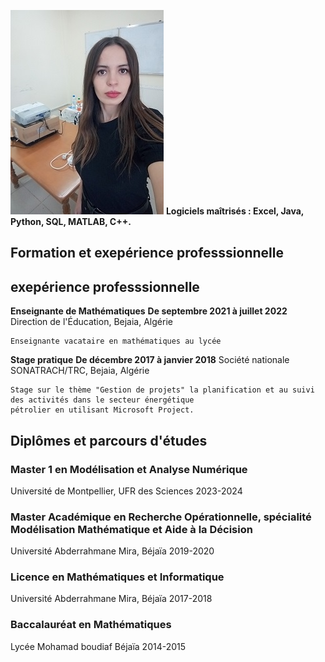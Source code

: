 ![](/assets/sarah.jpg)
**Logiciels maîtrisés : Excel, Java, Python, SQL, MATLAB, C++.**

## Formation et exepérience professsionnelle

## exepérience professsionnelle


**Enseignante de Mathématiques**
**De septembre 2021 à juillet 2022**
 Direction de l'Éducation, Bejaia, Algérie

    Enseignante vacataire en mathématiques au lycée

**Stage pratique**
**De décembre 2017 à janvier 2018**
 Société nationale SONATRACH/TRC, Bejaia, Algérie

    Stage sur le thème "Gestion de projets" la planification et au suivi des activités dans le secteur énergétique
    pétrolier en utilisant Microsoft Project.
    
## Diplômes et parcours d'études

### Master 1 en Modélisation et Analyse Numérique
Université de Montpellier, UFR des Sciences
2023-2024

### Master Académique en Recherche Opérationnelle, spécialité Modélisation Mathématique et Aide à la Décision
Université Abderrahmane Mira, Béjaïa
2019-2020

### Licence en Mathématiques et Informatique
Université Abderrahmane Mira, Béjaïa
2017-2018

### Baccalauréat en Mathématiques
Lycée Mohamad boudiaf  Béjaïa
2014-2015









